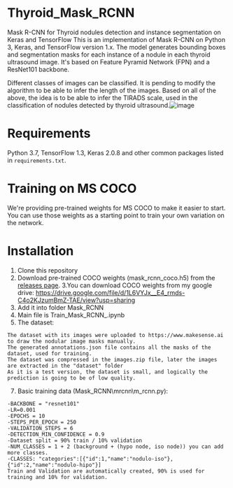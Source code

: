 # Thyroid_Mask_RCNN
Mask R-CNN for Thyroid nodules detection and instance segmentation on Keras and TensorFlow
This is an implementation of Mask R-CNN on Python 3, Keras, and TensorFlow version 1.x. 
The model generates bounding boxes and segmentation masks for each instance of a nodule in each thyroid ultrasound image. 
It's based on Feature Pyramid Network (FPN) and a ResNet101 backbone.


Different classes of images can be classified.
It is pending to modify the algorithm to be able to infer the length of the images.
Based on all of the above, the idea is to be able to infer the TIRADS scale, used in the classification of nodules detected by thyroid ultrasound.![image](https://user-images.githubusercontent.com/105322443/175075210-c2a33fbe-324b-483d-85bc-b66430652160.png)
# Requirements
Python 3.7, TensorFlow 1.3, Keras 2.0.8 and other common packages listed in `requirements.txt`.

# Training on MS COCO
We're providing pre-trained weights for MS COCO to make it easier to start. 
You can use those weights as a starting point to train your own variation on the network.

# Installation
1. Clone this repository
2. Download pre-trained COCO weights (mask_rcnn_coco.h5) from the [releases page](https://github.com/matterport/Mask_RCNN/releases).
3.You can download COCO weights from my google drive: https://drive.google.com/file/d/1L6VYJx__E4_rmds-C4o2KJzumBmZ-TAE/view?usp=sharing
4. Add it into folder Mask_RCNN
5. Main file is Train_Mask_RCNN_.ipynb
6. The dataset:
```
The dataset with its images were uploaded to https://www.makesense.ai to draw the nodular image masks manually.
The generated annotations.json file contains all the masks of the dataset, used for training.
The dataset was compressed in the images.zip file, later the images are extracted in the "dataset" folder
As it is a test version, the dataset is small, and logically the prediction is going to be of low quality.
```
7. Basic training data (Mask_RCNN\mrcnn\m_rcnn.py):
```
-BACKBONE = "resnet101"
-LR=0.001
-EPOCHS = 10
-STEPS_PER_EPOCH = 250
-VALIDATION_STEPS = 6
-DETECTION_MIN_CONFIDENCE = 0.9
-Dataset split = 90% train / 10% validation
-NUM_CLASSES = 1 + 2 (background + (hypo node, iso node)) you can add more classes.
-CLASSES: "categories":[{"id":1,"name":"nodulo-iso"},{"id":2,"name":"nodulo-hipo"}]
Train and Validation are automatically created, 90% is used for training and 10% for validation.
